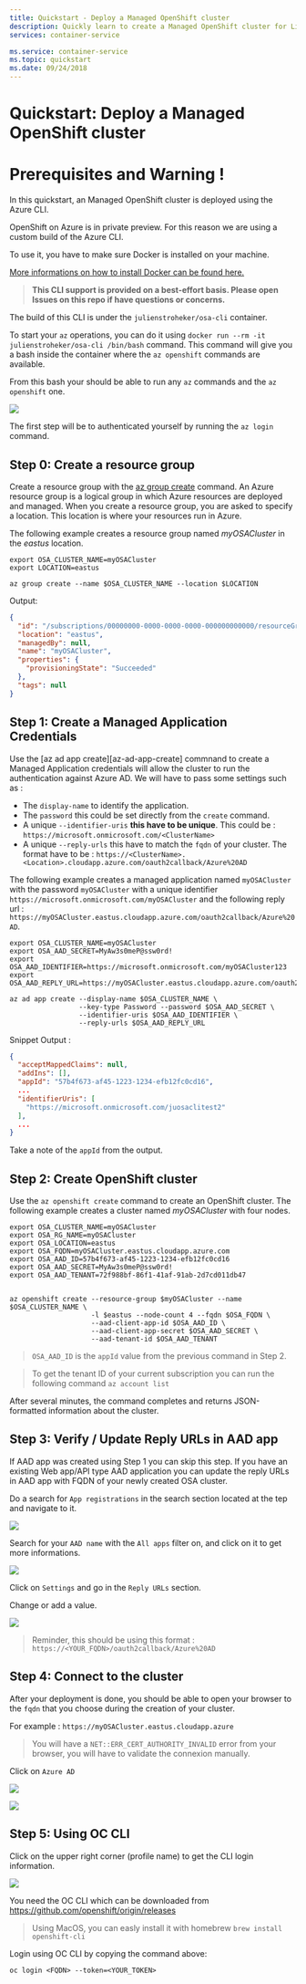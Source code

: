 ```yaml
---
title: Quickstart - Deploy a Managed OpenShift cluster
description: Quickly learn to create a Managed OpenShift cluster for Linux containers with the Azure CLI.
services: container-service

ms.service: container-service
ms.topic: quickstart
ms.date: 09/24/2018
---
```


# Quickstart: Deploy a Managed OpenShift cluster

# Prerequisites and Warning !

In this quickstart, an Managed OpenShift cluster is deployed using the Azure CLI.

OpenShift on Azure is in private preview. For this reason we are using a custom build of the Azure CLI.

To use it, you have to make sure Docker is installed on your machine.

[More informations on how to install Docker can be found here.](https://docs.docker.com/install/)

> **This CLI support is provided on a best-effort basis. Please open Issues on this repo if have questions or concerns.**

The build of this CLI is under the `julienstroheker/osa-cli` container.

To start your `az` operations, you can do it using `docker run --rm -it julienstroheker/osa-cli /bin/bash` command. This command will give you a bash inside the container where the `az openshift` commands are available.

From this bash your should be able to run any `az` commands and the `az openshift` one.

![](./medias/OSA_AZ_CLI.png)

The first step will be to authenticated yourself by running the `az login` command.

## Step 0: Create a resource group

Create a resource group with the [az group create][az-group-create] command. An Azure resource group is a logical group in which Azure resources are deployed and managed. When you create a resource group, you are asked to specify a location. This location is where your resources run in Azure.

The following example creates a resource group named *myOSACluster* in the *eastus* location.

```azurecli-interactive
export OSA_CLUSTER_NAME=myOSACluster
export LOCATION=eastus

az group create --name $OSA_CLUSTER_NAME --location $LOCATION
```

Output:

```json
{
  "id": "/subscriptions/00000000-0000-0000-0000-000000000000/resourceGroups/myOSACluster",
  "location": "eastus",
  "managedBy": null,
  "name": "myOSACluster",
  "properties": {
    "provisioningState": "Succeeded"
  },
  "tags": null
}
```

## Step 1: Create a Managed Application Credentials

Use the [az ad app create][az-ad-app-create] commnand to create a Managed Application credentials will allow the cluster to run the authentication against Azure AD. We will have to pass some settings such as :
- The `display-name` to identify the application.
- The `password` this could be set directly from the `create` command.
- A unique `--identifier-uris` **this have to be unique**. This could be : `https://microsoft.onmicrosoft.com/<ClusterName>`
- A unique `--reply-urls` this have to match the `fqdn` of your cluster. The format have to be : `https://<ClusterName>.<Location>.cloudapp.azure.com/oauth2callback/Azure%20AD`

The following example creates a managed application named `myOSACluster` with the password `myOSACluster` with a unique identifier `https://microsoft.onmicrosoft.com/myOSACluster` and the following reply url : `https://myOSACluster.eastus.cloudapp.azure.com/oauth2callback/Azure%20AD`.

```azurecli-interactive
export OSA_CLUSTER_NAME=myOSACluster
export OSA_AAD_SECRET=MyAw3s0meP@ssw0rd!
export OSA_AAD_IDENTIFIER=https://microsoft.onmicrosoft.com/myOSACluster123
export OSA_AAD_REPLY_URL=https://myOSACluster.eastus.cloudapp.azure.com/oauth2callback/Azure%20AD

az ad app create --display-name $OSA_CLUSTER_NAME \
                 --key-type Password --password $OSA_AAD_SECRET \
                 --identifier-uris $OSA_AAD_IDENTIFIER \
                 --reply-urls $OSA_AAD_REPLY_URL
```

Snippet Output :

```json
{
  "acceptMappedClaims": null,
  "addIns": [],
  "appId": "57b4f673-af45-1223-1234-efb12fc0cd16",
  ...
  "identifierUris": [
    "https://microsoft.onmicrosoft.com/juosaclitest2"
  ],
  ...
}
```

Take a note of the `appId` from the output.

## Step 2: Create OpenShift cluster

Use the `az openshift create` command to create an OpenShift cluster. 
The following example creates a cluster named *myOSACluster* with four nodes.

```azurecli-interactive
export OSA_CLUSTER_NAME=myOSACluster
export OSA_RG_NAME=myOSACluster
export OSA_LOCATION=eastus
export OSA_FQDN=myOSACluster.eastus.cloudapp.azure.com
export OSA_AAD_ID=57b4f673-af45-1223-1234-efb12fc0cd16
export OSA_AAD_SECRET=MyAw3s0meP@ssw0rd!
export OSA_AAD_TENANT=72f988bf-86f1-41af-91ab-2d7cd011db47


az openshift create --resource-group $myOSACluster --name $OSA_CLUSTER_NAME \
                    -l $eastus --node-count 4 --fqdn $OSA_FQDN \
                    --aad-client-app-id $OSA_AAD_ID \ 
                    --aad-client-app-secret $OSA_AAD_SECRET \
                    --aad-tenant-id $OSA_AAD_TENANT
```
> `OSA_AAD_ID` is the `appId` value from the previous command in Step 2.

> To get the tenant ID of your current subscription you can run the following command `az account list`

After several minutes, the command completes and returns JSON-formatted information about the cluster.

## Step 3: Verify / Update Reply URLs in AAD app

If AAD app was created using Step 1 you can skip this step. If you have an existing Web app/API type AAD application you can update the reply URLs in AAD app with FQDN of your newly created OSA cluster. 

Do a search for `App registrations` in the search section located at the tep and navigate to it.

![](./medias/OSA_APP_Portal.png)

Search for your `AAD name` with the `All apps` filter on, and click on it to get more informations.

![](./medias/OSA_APP_Infos.png)

Click on `Settings` and go in the `Reply URLs` section. 

Change or add a value. 

![](./medias/OSA_ReplyURL.png)

> Reminder, this should be using this format : `https://<YOUR_FQDN>/oauth2callback/Azure%20AD`

## Step 4: Connect to the cluster

After your deployment is done, you should be able to open your browser to the `fqdn` that you choose during the creation of your cluster.

For example : `https://myOSACluster.eastus.cloudapp.azure`

> You will have a `NET::ERR_CERT_AUTHORITY_INVALID` error from your browser, you will have to validate the connexion manually.

Click on `Azure AD`

![](./medias/OSA_Auth.png)

![](./medias/OSA_Console.png)

## Step 5: Using OC CLI
Click on the upper right corner (profile name) to get the CLI login information. 

![](./medias/OSA_CLI.png)

You need the OC CLI which can be downloaded from https://github.com/openshift/origin/releases

> Using MacOS, you can easly install it with homebrew `brew install openshift-cli
`
 
Login using OC CLI by copying the command above:
```
oc login <FQDN> --token=<YOUR_TOKEN>
```


<!-- LINKS - external -->
[OpenShift CLI]: https://github.com/openshift/origin/releases

<!-- LINKS - internal -->
[az-group-create]: /cli/azure/group#az-group-create
[az-group-delete]: /cli/azure/group#az-group-delete
[azure-cli-install]: /cli/azure/install-azure-cli
[azure-portal]: https://portal.azure.com